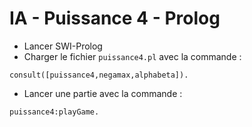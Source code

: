 # IA - Puissance 4 - Prolog

* Lancer SWI-Prolog
* Charger le fichier `puissance4.pl` avec la commande :
```
consult([puissance4,negamax,alphabeta]).
```
* Lancer une partie avec la commande :
```
puissance4:playGame.
```

